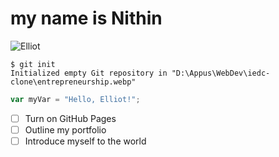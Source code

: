 # my name is Nithin

![Elliot](https://github.com/nithin1018/skills-communicate-using-markdown/assets/160297120/7967548a-4175-41dc-8e36-0a1ad9cb6542)
```
$ git init
Initialized empty Git repository in "D:\Appus\WebDev\iedc-clone\entrepreneurship.webp"
```
``` javascript
var myVar = "Hello, Elliot!";
```
- [ ] Turn on GitHub Pages
- [ ] Outline my portfolio
- [ ] Introduce myself to the world
